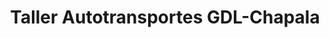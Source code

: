 ---
title: "Taller Autotransportes GDL-Chapala"
url: /guadalajara/taller-autotransportes-gdl-chapala/
shop: reparación de automóviles
---